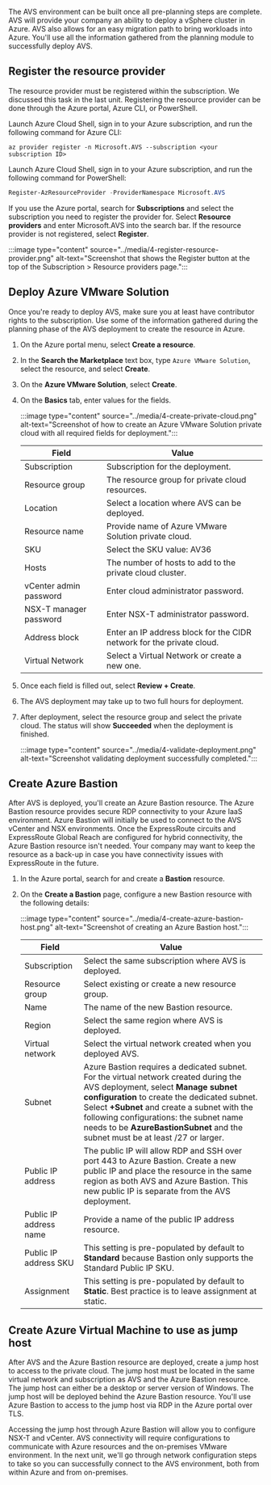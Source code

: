 The AVS environment can be built once all pre-planning steps are complete. AVS will provide your company an ability to deploy a vSphere cluster in Azure. AVS also allows for an easy migration path to bring workloads into Azure. You'll use all the information gathered from the planning module to successfully deploy AVS. 

## Register the resource provider

The resource provider must be registered within the subscription. We discussed this task in the last unit. Registering the resource provider can be done through the Azure portal, Azure CLI, or PowerShell.

Launch Azure Cloud Shell, sign in to your Azure subscription, and run the following command for Azure CLI:

```azurecli
az provider register -n Microsoft.AVS --subscription <your subscription ID>    
```

Launch Azure Cloud Shell, sign in to your Azure subscription, and run the following command for PowerShell:

```powershell
Register-AzResourceProvider -ProviderNamespace Microsoft.AVS
```

If you use the Azure portal, search for **Subscriptions** and select the subscription you need to register the provider for. Select **Resource providers** and enter Microsoft.AVS into the search bar. If the resource provider is not registered, select **Register**.

:::image type="content" source="../media/4-register-resource-provider.png" alt-text="Screenshot that shows the Register button at the top of the Subscription > Resource providers page.":::

## Deploy Azure VMware Solution

Once you're ready to deploy AVS, make sure you at least have contributor rights to the subscription. Use some of the information gathered during the planning phase of the AVS deployment to create the resource in Azure.

1. On the Azure portal menu, select **Create a resource**.
1. In the **Search the Marketplace** text box, type ```Azure VMware Solution```, select the resource, and select **Create**.
1. On the **Azure VMware Solution**, select **Create**.
1. On the **Basics** tab, enter values for the fields.

    :::image type="content" source="../media/4-create-private-cloud.png" alt-text="Screenshot of how to create an Azure VMware Solution private cloud with all required fields for deployment.":::

    | Field | Value |
    | ----- | ----- |
    | Subscription | Subscription for the deployment. |
    | Resource group | The resource group for private cloud resources. |
    | Location | Select a location where AVS can be deployed. |
    | Resource name | Provide name of Azure VMware Solution private cloud. |
    | SKU | Select the SKU value: AV36 |
    | Hosts | The number of hosts to add to the private cloud cluster. |
    | vCenter admin password | Enter cloud administrator password. |
    | NSX-T manager password | Enter NSX-T administrator password. |
    | Address block | Enter an IP address block for the CIDR network for the private cloud. |
    | Virtual Network | Select a Virtual Network or create a new one. |

1. Once each field is filled out, select **Review + Create**.
1. The AVS deployment may take up to two full hours for deployment.
1. After deployment, select the resource group and select the private cloud. The status will show **Succeeded** when the deployment is finished.

    :::image type="content" source="../media/4-validate-deployment.png" alt-text="Screenshot validating deployment successfully completed.":::

## Create Azure Bastion

After AVS is deployed, you'll create an Azure Bastion resource. The Azure Bastion resource provides secure RDP connectivity to your Azure IaaS environment. Azure Bastion will initially be used to connect to the AVS vCenter and NSX environments. Once the ExpressRoute circuits and ExpressRoute Global Reach are configured for hybrid connectivity, the Azure Bastion resource isn't needed. Your company may want to keep the resource as a back-up in case you have connectivity issues with ExpressRoute in the future.

1. In the Azure portal, search for and create a **Bastion** resource.
1. On the **Create a Bastion** page, configure a new Bastion resource with the following details:

    :::image type="content" source="../media/4-create-azure-bastion-host.png" alt-text="Screenshot of creating an Azure Bastion host.":::

    | Field | Value |
    | ----------- | -------- |
    | Subscription | Select the same subscription where AVS is deployed. |
    | Resource group | Select existing or create a new resource group. |
    | Name | The name of the new Bastion resource. |
    | Region | Select the same region where AVS is deployed. |
    | Virtual network | Select the virtual network created when you deployed AVS. |
    | Subnet | Azure Bastion requires a dedicated subnet. For the virtual network created during the AVS deployment, select **Manage subnet configuration** to create the dedicated subnet. Select **+Subnet** and create a subnet with the following configurations: the subnet name needs to be **AzureBastionSubnet** and the subnet must be at least /27 or larger. |
    | Public IP address | The public IP will allow RDP and SSH over port 443 to Azure Bastion. Create a new public IP and place the resource in the same region as both AVS and Azure Bastion. This new public IP is separate from the AVS deployment. |
    | Public IP address name | Provide a name of the public IP address resource. |
    | Public IP address SKU | This setting is pre-populated by default to **Standard** because Bastion only supports the Standard Public IP SKU. |
    | Assignment | This setting is pre-populated by default to **Static**. Best practice is to leave assignment at static. |

## Create Azure Virtual Machine to use as jump host

After AVS and the Azure Bastion resource are deployed, create a jump host to access to the private cloud. The jump host must be located in the same virtual network and subscription as AVS and the Azure Bastion resource. The jump host can either be a desktop or server version of Windows. The jump host will be deployed behind the Azure Bastion resource. You'll use Azure Bastion to access to the jump host via RDP in the Azure portal over TLS.

Accessing the jump host through Azure Bastion will allow you to configure NSX-T and vCenter. AVS connectivity will require configurations to communicate with Azure resources and the on-premises VMware environment. In the next unit, we'll go through network configuration steps to take so you can successfully connect to the AVS environment, both from within Azure and from on-premises.